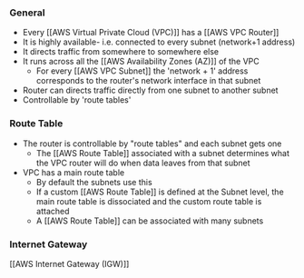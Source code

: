 ### General
- Every [[AWS Virtual Private Cloud (VPC)]] has a [[AWS VPC Router]]
- It is highly available- i.e. connected to every subnet (network+1 address)
- It directs traffic from somewhere to somewhere else
- It runs across all the [[AWS Availability Zones (AZ)]] of the VPC
	- For every [[AWS VPC Subnet]] the 'network + 1' address corresponds to the router's network interface in that subnet
- Router can directs traffic directly from one subnet to another subnet
- Controllable by 'route tables'

### Route Table
- The router is controllable by "route tables" and each subnet gets one
	- The [[AWS Route Table]] associated with a subnet determines what the VPC router will do when data leaves from that subnet
- VPC has a main route table 
	- By default the subnets use this
	- If a custom [[AWS Route Table]] is defined at the Subnet level, the main route table is dissociated and the custom route table is attached
	- A [[AWS Route Table]] can be associated with many subnets

### Internet Gateway
[[AWS Internet Gateway (IGW)]]
